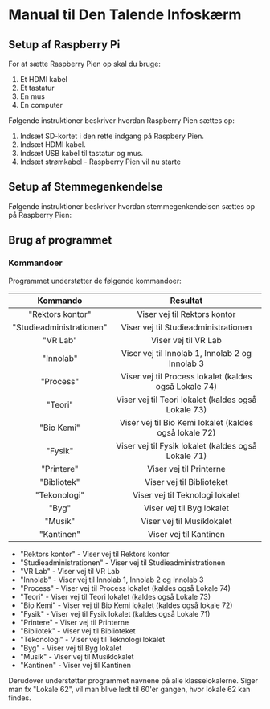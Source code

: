 # Manual til Den Talende Infoskærm

## Setup af Raspberry Pi

For at sætte Raspberry Pien op skal du bruge:

1. Et HDMI kabel
2. Et tastatur
3. En mus
4. En computer

Følgende instruktioner beskriver hvordan Raspberry Pien sættes op:

1. Indsæt SD-kortet i den rette indgang på Raspbery Pien.
2. Indsæt HDMI kabel.
3. Indsæt USB kabel til tastatur og mus.
4. Indsæt strømkabel - Raspberry Pien vil nu starte

## Setup af Stemmegenkendelse

Følgende instruktioner beskriver hvordan stemmegenkendelsen sættes op på Raspberry Pien:

## Brug af programmet

### Kommandoer

Programmet understøtter de følgende kommandoer:

|         Kommando         |                        Resultat                        |
|:------------------------:|:------------------------------------------------------:|
|     "Rektors kontor"     | Viser vej til Rektors kontor                           |
| "Studieadministrationen" | Viser vej til Studieadministrationen                   |
|         "VR Lab"         | Viser vej til VR Lab                                   |
|         "Innolab"        | Viser vej til Innolab 1, Innolab 2 og Innolab 3        |
|         "Process"        | Viser vej til Process lokalet (kaldes også Lokale 74)  |
|          "Teori"         | Viser vej til Teori lokalet (kaldes også Lokale 73)    |
|        "Bio Kemi"        | Viser vej til Bio Kemi lokalet (kaldes også lokale 72) |
|          "Fysik"         | Viser vej til Fysik lokalet (kaldes også Lokale 71)    |
|        "Printere"        | Viser vej til Printerne                                |
|        "Bibliotek"       | Viser vej til Biblioteket                              |
|       "Tekonologi"       | Viser vej til Teknologi lokalet                        |
|           "Byg"          | Viser vej til Byg lokalet                              |
|          "Musik"         | Viser vej til Musiklokalet                             |
|        "Kantinen"        | Viser vej til Kantinen                                 |

- "Rektors kontor" \- Viser vej til Rektors kontor
- "Studieadministrationen" \- Viser vej til Studieadministrationen
- "VR Lab" \- Viser vej til VR Lab
- "Innolab" \- Viser vej til Innolab 1, Innolab 2 og Innolab 3
- "Process" \- Viser vej til Process lokalet (kaldes også Lokale 74)
- "Teori" \- Viser vej til Teori lokalet (kaldes også Lokale 73)
- "Bio Kemi" \- Viser vej til Bio Kemi lokalet (kaldes også lokale 72)
- "Fysik" \- Viser vej til Fysik lokalet (kaldes også Lokale 71)
- "Printere" \- Viser vej til Printerne
- "Bibliotek" \- Viser vej til Biblioteket
- "Tekonologi" \- Viser vej til Teknologi lokalet
- "Byg" \- Viser vej til Byg lokalet
- "Musik" \- Viser vej til Musiklokalet
- "Kantinen" \- Viser vej til Kantinen

Derudover understøtter programmet navnene på alle klasselokalerne. Siger man fx "Lokale 62", vil man blive ledt til 60'er gangen, hvor lokale 62 kan findes.
